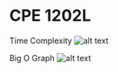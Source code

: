 # CPE 1202L

Time Complexity
![alt text](https://he-s3.s3.amazonaws.com/media/uploads/c950295.png)

Big O Graph
![alt text](https://he-s3.s3.amazonaws.com/media/uploads/317c55e.png)
